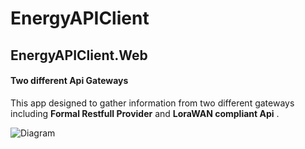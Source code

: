 # EnergyAPIClient

## EnergyAPIClient.Web


#### Two different Api Gateways
This app designed to gather information from two different gateways including  **Formal Restfull Provider** and  **LoraWAN compliant Api** .

<img src="https://pbs.twimg.com/media/Ehxp2zSXYAA4f3x?format=jpg&name=900x900" alt="Diagram">


